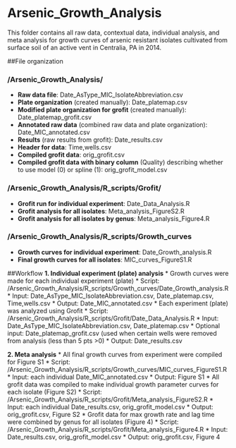 # Arsenic_Growth_Analysis
This folder contains all raw data, contextual data, individual analysis, and meta analysis for growth curves of arsenic resistant isolates cultivated from surface soil of an active vent in Centralia, PA in 2014. 

##File organization
### /Arsenic_Growth_Analysis/
* __Raw data file__: Date_AsType_MIC_IsolateAbbreviation.csv
* __Plate organization__ (created manually): Date_platemap.csv
* __Modified plate organization for grofit__ (created manually): Date_platemap_grofit.csv
* __Annotated raw data__ (combined raw data and plate organization): Date_MIC_annotated.csv
* __Results__ (raw results from grofit): Date_results.csv
* __Header for data__: Time,wells.csv
* __Compiled grofit data__: orig_grofit.csv
* __Compiled grofit data with binary column__ (Quality) describing whether to use model (0) or spline (1): orig_grofit_model.csv

### /Arsenic_Growth_Analysis/R_scripts/Grofit/
* __Grofit run for individual experiment__: Date_Data_Analysis.R
* __Grofit analysis for all isolates__: Meta_analysis_FigureS2.R
* __Grofit analysis for all isolates by genus__: Meta_analysis_Figure4.R

### /Arsenic_Growth_Analysis/R_scripts/Growth_curves
* __Growth curves for individual experiment__: Date_Growth_analysis.R
* __Final growth curves for all isolates__: MIC_curves_FigureS1.R

##Workflow
__1. Individual experiment (plate) analysis__
    * Growth curves were made for each individual experiment (plate)
      * Script: /Arsenic_Growth_Analysis/R_scripts/Growth_curves/Date_Growth_analysis.R
      * Input: Date_AsType_MIC_IsolateAbbreviation.csv, Date_platemap.csv, Time,wells.csv
      * Output: Date_MIC_annotated.csv
    * Each experiment (plate) was analyzed using Grofit
      * Script: /Arsenic_Growth_Analysis/R_scripts/Grofit/Date_Data_Analysis.R
      * Input: Date_AsType_MIC_IsolateAbbreviation.csv, Date_platemap.csv
      * Optional input: Date_platemap_grofit.csv (used when certain wells were removed from analysis (less than 5 pts >0) 
      * Output: Date_results.csv
      
__2. Meta analysis__
    * All final growth curves from experiment were compiled for Figure S1
      * Script: /Arsenic_Growth_Analysis/R_scripts/Growth_curves/MIC_curves_FigureS1.R
      * Input: each individual Date_MIC_annotated.csv
      * Output: Figure S1
    * All grofit data was compiled to make individual growth parameter curves for each isolate (Figure S2)
      * Script: /Arsenic_Growth_Analysis/R_scripts/Grofit/Meta_analysis_FigureS2.R
      * Input: each individual Date_results.csv, orig_grofit_model.csv
      * Output: orig_grofit.csv, Figure S2
    * Grofit data for max growth rate and lag time were combined by genus for all isolates (Figure 4)
      * Script: /Arsenic_Growth_Analysis/R_scripts/Grofit/Meta_analysis_Figure4.R
      * Input: Date_results.csv, orig_grofit_model.csv
      * Output: orig_grofit.csv, Figure 4
